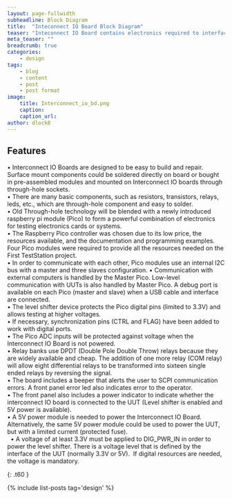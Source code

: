 ```yaml
---
layout: page-fullwidth
subheadline: Block Diagram
title:  "Inteconnect IO Board Block Diagram"
teaser: "Inteconnect IO Board contains electronics required to interface with the UUT"
meta_teaser: ""
breadcrumb: true
categories:
    - design
tags:
    - blog
    - content
    - post
    - post format
image:
    title: Interconnect_io_bd.png
    caption: 
    caption_url: 
author: dlock8
---
```

## Features

•	Interconnect IO Boards are designed to be easy to build and repair. Surface mount components could be soldered directly on board or bought in pre-assembled modules and mounted on Interconnect IO boards through through-hole sockets.<br> 
•	There are many basic components, such as resistors, transistors, relays, leds, etc., which are through-hole component and easy to solder.<br>
•	Old Through-hole technology will be blended with a newly introduced raspberry pi module (Pico) to form a powerful combination of electronics for testing electronics cards or systems.<br>
•	The Raspberry Pico controller was chosen due to its low price, the resources available, and the documentation and programming examples. Four Pico modules were required to provide all the resources needed on the First TestStation project.<br>
•	In order to communicate with each other, Pico modules use an internal I2C bus with a master and three slaves configuration.
•	Communication with external computers is handled by the Master Pico. Low-level communication with UUTs is also handled by Master Pico. A debug port is available on each Pico (master and slave) when a USB cable and interface are connected.<br>
 •	The level shifter device protects the Pico digital pins (limited to 3.3V) and allows testing at higher voltages.<br>
 •	If necessary, synchronization pins (CTRL and FLAG) have been added to work with digital ports.<br>
 •	The Pico ADC inputs will be protected against voltage when the Interconnect IO Board is not powered.<br>
 •	Relay banks use DPDT (Double Pole Double Throw) relays because they are widely available and cheap. The addition of one more relay (COM relay) will allow eight differential relays to be transformed into sixteen single ended relays by reversing the signal.<br>
  •	The board includes a beeper that alerts the user to SCPI communication errors. A front panel error led also indicates error to the operator.<br>
  •	The front panel also includes a power indicator to indicate whether the interconnect IO board is connected to the UUT (Level shifter is enabled and 5V power is available).<br>
 •	A 5V power module is needed to power the Interconnect IO Board. Alternatively, the same 5V power module could be used to power the UUT, but with a limited current (protected fuse).<br>  
•	A voltage of at least 3.3V must be applied to DIG_PWR_IN in order to power the level shifter. There is a voltage level that is defined by the interface of the UUT (normally 3.3V or 5V).  If digital resources are needed, the voltage is mandatory.<br>


{: .t60 }

{% include list-posts tag='design' %}







